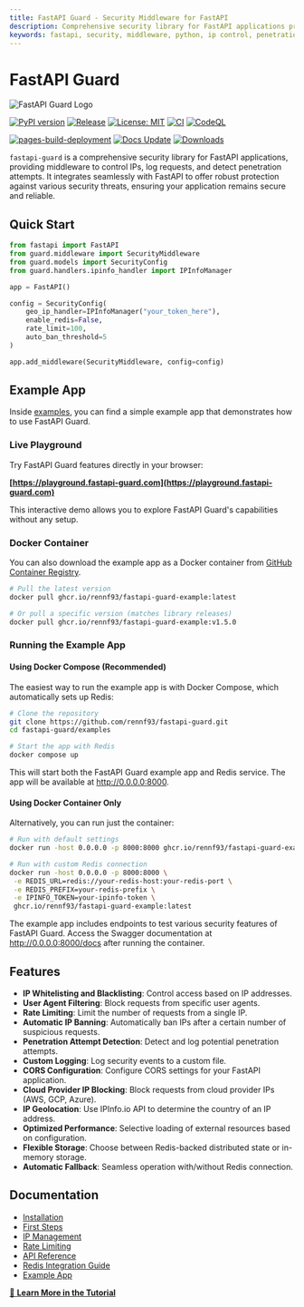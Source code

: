 ```yaml
---
title: FastAPI Guard - Security Middleware for FastAPI
description: Comprehensive security library for FastAPI applications providing IP control, request logging, and penetration detection
keywords: fastapi, security, middleware, python, ip control, penetration detection, cybersecurity
---
```


# FastAPI Guard

![FastAPI Guard Logo](assets/big_logo.svg)

[![PyPI version](https://badge.fury.io/py/fastapi-guard.svg?cache=none&icon=si%3Apython&icon_color=%23008cb4)](https://badge.fury.io/py/fastapi-guard)
[![Release](https://github.com/rennf93/fastapi-guard/actions/workflows/release.yml/badge.svg)](https://github.com/rennf93/fastapi-guard/actions/workflows/release.yml)
[![License: MIT](https://img.shields.io/badge/License-MIT-yellow.svg)](https://opensource.org/licenses/MIT)
[![CI](https://github.com/rennf93/fastapi-guard/actions/workflows/ci.yml/badge.svg)](https://github.com/rennf93/fastapi-guard/actions/workflows/ci.yml)
[![CodeQL](https://github.com/rennf93/fastapi-guard/actions/workflows/code-ql.yml/badge.svg)](https://github.com/rennf93/fastapi-guard/actions/workflows/code-ql.yml)

[![pages-build-deployment](https://github.com/rennf93/fastapi-guard/actions/workflows/pages/pages-build-deployment/badge.svg?branch=gh-pages)](https://github.com/rennf93/fastapi-guard/actions/workflows/pages/pages-build-deployment)
[![Docs Update](https://github.com/rennf93/fastapi-guard/actions/workflows/docs.yml/badge.svg)](https://github.com/rennf93/fastapi-guard/actions/workflows/docs.yml)
[![Downloads](https://pepy.tech/badge/fastapi-guard)](https://pepy.tech/project/fastapi-guard)

`fastapi-guard` is a comprehensive security library for FastAPI applications, providing middleware to control IPs, log requests, and detect penetration attempts. It integrates seamlessly with FastAPI to offer robust protection against various security threats, ensuring your application remains secure and reliable.

## Quick Start

```python
from fastapi import FastAPI
from guard.middleware import SecurityMiddleware
from guard.models import SecurityConfig
from guard.handlers.ipinfo_handler import IPInfoManager

app = FastAPI()

config = SecurityConfig(
    geo_ip_handler=IPInfoManager("your_token_here"),
    enable_redis=False,
    rate_limit=100,
    auto_ban_threshold=5
)

app.add_middleware(SecurityMiddleware, config=config)
```

## Example App

Inside [examples](https://github.com/rennf93/fastapi-guard/tree/master/examples), you can find a simple example app that demonstrates how to use FastAPI Guard.

### Live Playground

Try FastAPI Guard features directly in your browser:

**[https://playground.fastapi-guard.com](https://playground.fastapi-guard.com)**

This interactive demo allows you to explore FastAPI Guard's capabilities without any setup.

### Docker Container

You can also download the example app as a Docker container from [GitHub Container Registry](https://github.com/orgs/rennf93/packages/container/fastapi-guard-example).

```bash
# Pull the latest version
docker pull ghcr.io/rennf93/fastapi-guard-example:latest

# Or pull a specific version (matches library releases)
docker pull ghcr.io/rennf93/fastapi-guard-example:v1.5.0
```

### Running the Example App

#### Using Docker Compose (Recommended)

The easiest way to run the example app is with Docker Compose, which automatically sets up Redis:

```bash
# Clone the repository
git clone https://github.com/rennf93/fastapi-guard.git
cd fastapi-guard/examples

# Start the app with Redis
docker compose up
```

This will start both the FastAPI Guard example app and Redis service. The app will be available at http://0.0.0.0:8000.

#### Using Docker Container Only

Alternatively, you can run just the container:

```bash
# Run with default settings
docker run -host 0.0.0.0 -p 8000:8000 ghcr.io/rennf93/fastapi-guard-example:latest

# Run with custom Redis connection
docker run -host 0.0.0.0 -p 8000:8000 \
 -e REDIS_URL=redis://your-redis-host:your-redis-port \
 -e REDIS_PREFIX=your-redis-prefix \
 -e IPINFO_TOKEN=your-ipinfo-token \
 ghcr.io/rennf93/fastapi-guard-example:latest
```

The example app includes endpoints to test various security features of FastAPI Guard. Access the Swagger documentation at http://0.0.0.0:8000/docs after running the container.

## Features

- **IP Whitelisting and Blacklisting**: Control access based on IP addresses.
- **User Agent Filtering**: Block requests from specific user agents.
- **Rate Limiting**: Limit the number of requests from a single IP.
- **Automatic IP Banning**: Automatically ban IPs after a certain number of suspicious requests.
- **Penetration Attempt Detection**: Detect and log potential penetration attempts.
- **Custom Logging**: Log security events to a custom file.
- **CORS Configuration**: Configure CORS settings for your FastAPI application.
- **Cloud Provider IP Blocking**: Block requests from cloud provider IPs (AWS, GCP, Azure).
- **IP Geolocation**: Use IPInfo.io API to determine the country of an IP address.
- **Optimized Performance**: Selective loading of external resources based on configuration.
- **Flexible Storage**: Choose between Redis-backed distributed state or in-memory storage.
- **Automatic Fallback**: Seamless operation with/without Redis connection.

## Documentation

- [Installation](installation.md)
- [First Steps](tutorial/first-steps.md)
- [IP Management](tutorial/ip-management/banning.md)
- [Rate Limiting](tutorial/ip-management/rate-limiter.md)
- [API Reference](api/overview.md)
- [Redis Integration Guide](tutorial/redis-integration/caching.md)
- [Example App](tutorial/examples/example-app.md)

[📖 **Learn More in the Tutorial**](tutorial/first-steps.md)
